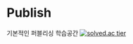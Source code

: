# Publish
기본적인 퍼블리싱 학습공간
[![solved.ac tier](http://mazassumnida.wtf/api/generate_badge?boj=kinetic27)](https://solved.ac/kinetic27)
